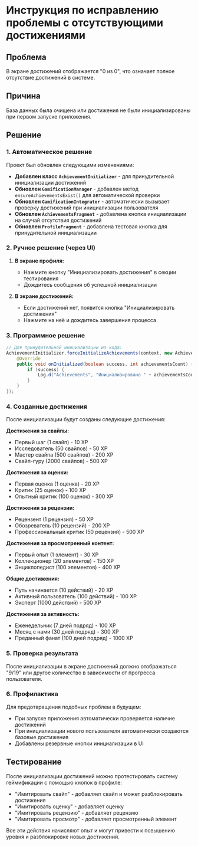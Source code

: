 # Инструкция по исправлению проблемы с отсутствующими достижениями

## Проблема
В экране достижений отображается "0 из 0", что означает полное отсутствие достижений в системе.

## Причина
База данных была очищена или достижения не были инициализированы при первом запуске приложения.

## Решение

### 1. Автоматическое решение
Проект был обновлен следующими изменениями:

- **Добавлен класс `AchievementInitializer`** - для принудительной инициализации достижений
- **Обновлен `GamificationManager`** - добавлен метод `ensureAchievementsExist()` для автоматической проверки
- **Обновлен `GamificationIntegrator`** - автоматически вызывает проверку достижений при инициализации пользователя
- **Обновлен `AchievementsFragment`** - добавлена кнопка инициализации на случай отсутствия достижений
- **Обновлен `ProfileFragment`** - добавлена тестовая кнопка для принудительной инициализации

### 2. Ручное решение (через UI)

1. **В экране профиля:**
   - Нажмите кнопку "Инициализировать достижения" в секции тестирования
   - Дождитесь сообщения об успешной инициализации

2. **В экране достижений:**
   - Если достижений нет, появится кнопка "Инициализировать достижения"
   - Нажмите на неё и дождитесь завершения процесса

### 3. Программное решение
```java
// Для принудительной инициализации из кода:
AchievementInitializer.forceInitializeAchievements(context, new AchievementInitializer.InitializationCallback() {
    @Override
    public void onInitialized(boolean success, int achievementsCount) {
        if (success) {
            Log.d("Achievements", "Инициализировано " + achievementsCount + " достижений");
        }
    }
});
```

### 4. Созданные достижения
После инициализации будут созданы следующие достижения:

**Достижения за свайпы:**
- Первый шаг (1 свайп) - 10 XP
- Исследователь (50 свайпов) - 50 XP  
- Мастер свайпа (500 свайпов) - 200 XP
- Свайп-гуру (2000 свайпов) - 500 XP

**Достижения за оценки:**
- Первая оценка (1 оценка) - 20 XP
- Критик (25 оценок) - 100 XP
- Опытный критик (100 оценок) - 300 XP

**Достижения за рецензии:**
- Рецензент (1 рецензия) - 50 XP
- Обозреватель (10 рецензий) - 200 XP
- Профессиональный критик (50 рецензий) - 500 XP

**Достижения за просмотренный контент:**
- Первый опыт (1 элемент) - 30 XP
- Коллекционер (20 элементов) - 150 XP
- Энциклопедист (100 элементов) - 400 XP

**Общие достижения:**
- Путь начинается (10 действий) - 20 XP
- Активный пользователь (100 действий) - 100 XP
- Эксперт (1000 действий) - 500 XP

**Достижения за активность:**
- Еженедельник (7 дней подряд) - 100 XP
- Месяц с нами (30 дней подряд) - 300 XP
- Преданный фанат (100 дней подряд) - 1000 XP

### 5. Проверка результата
После инициализации в экране достижений должно отображаться "9/19" или другое количество в зависимости от прогресса пользователя.

### 6. Профилактика
Для предотвращения подобных проблем в будущем:
- При запуске приложения автоматически проверяется наличие достижений
- При инициализации нового пользователя автоматически создаются базовые достижения
- Добавлены резервные кнопки инициализации в UI

## Тестирование
После инициализации достижений можно протестировать систему геймификации с помощью кнопок в профиле:
- "Имитировать свайп" - добавляет свайп и может разблокировать достижения
- "Имитировать оценку" - добавляет оценку
- "Имитировать рецензию" - добавляет рецензию
- "Имитировать просмотр" - добавляет просмотренный элемент

Все эти действия начисляют опыт и могут привести к повышению уровня и разблокировке новых достижений.
